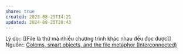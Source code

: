 ```yaml
---
share: true
created: 2023-08-25T14:21
updated: 2024-08-25T20:43
---
```

Lý do:: [[File là thứ mà nhiều chương trình khác nhau đều đọc được]]
Nguồn:: [Golems, smart objects, and the file metaphor (Interconnected)](https://interconnected.org/home/2021/02/01/golems)
